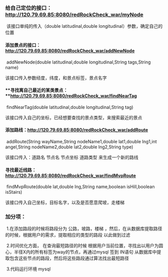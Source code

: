 ### **给自己定位的接口**：http://120.79.69.85:8080/redRockCheck_war/myNode

​				该接口单纯的传入（double latitudinal,double longitudinal）参数，确定自己的位置

#### 添加景点的接口：http://120.79.69.85:8080/redRockCheck_war/addNewNode

​				addNewNode(double latitudinal,double longitudinal,String tags,String name)

该接口传入参数经度，纬度，和景点标签，景点名字



#### **寻找离自己最近的某类景点：**http://120.79.69.85:8080/redRockCheck_war/findNearTag

​				findNearTag(double latitudinal,double longitudinal,String tag)

该接口传入自己的坐标，已经想要查找的景点类型，来搜索最近的景点



#### 添加路线：http://120.79.69.85:8080/redRockCheck_war/addRoute

​				addRoute(String wayName,String nodeName1,double lat1,double lng1,int angel,String nodeName2,double lat2,double lng2,String type)

该接口传入：道路名   节点名  节点坐标   道路类型  来生成一个新的路线



#### 寻找最近线路：http://120.79.69.85:8080/redRockCheck_war/findMvpRoute

​					findMvpRoute(double lat,double lng,String name,boolean isHill,boolean isStairs)

该接口传入自己坐标，目标名字，以及是否愿意爬坡，走楼梯



### **加分项：**

​      1.在添加路段的时候将路段分为  公路，坡路，楼梯     ，然后，在从数据库提取路径的时候，根据用户的需求，提取相应的类型的路段   以此做到过滤

​		2.时间优化方面，    在查询最短路径的时候       根据用户当前位置，寻找出以用户为圆心，半径X内的所有标签为way的节点，再通过mysql    签到  IN语句    从数据库中提取包含这些节点的路段，然后将这些路段通过算法找出最短路径

​		3.代码运行环境   mysql
